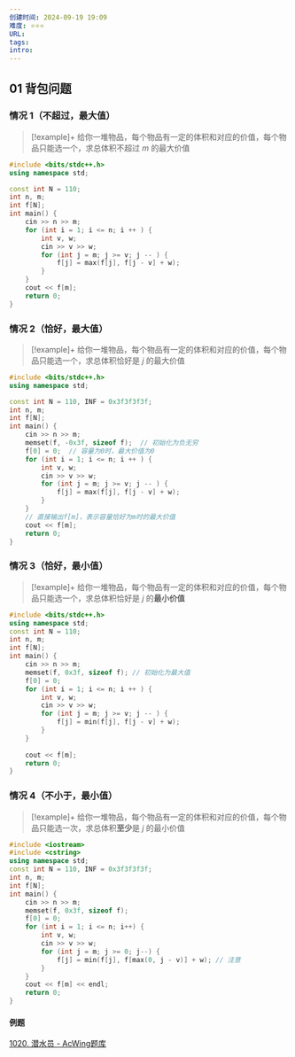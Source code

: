 ```yaml
---
创建时间: 2024-09-19 19:09
难度: ⭐️⭐️⭐️
URL: 
tags: 
intro:
---
```

## 01 背包问题

### 情况 1（不超过，最大值）

>[!example]+
> 给你一堆物品，每个物品有一定的体积和对应的价值，每个物品只能选一个，求总体积不超过 $m$ 的最大价值


```cpp showLineNumbers
#include <bits/stdc++.h>
using namespace std;

const int N = 110;
int n, m;
int f[N];
int main() {
    cin >> n >> m;
    for (int i = 1; i <= n; i ++ ) {
        int v, w;
        cin >> v >> w;
        for (int j = m; j >= v; j -- ) {
            f[j] = max(f[j], f[j - v] + w);
        }
    }
    cout << f[m];
    return 0;
}
```


### 情况 2（恰好，最大值）

>[!example]+
>给你一堆物品，每个物品有一定的体积和对应的价值，每个物品只能选一个，求总体积恰好是 $j$ 的最大价值


```cpp
#include <bits/stdc++.h>
using namespace std;

const int N = 110, INF = 0x3f3f3f3f;
int n, m;
int f[N];
int main() {
    cin >> n >> m;
    memset(f, -0x3f, sizeof f);  // 初始化为负无穷
    f[0] = 0;  // 容量为0时，最大价值为0
    for (int i = 1; i <= n; i ++ ) {
        int v, w;
        cin >> v >> w;
        for (int j = m; j >= v; j -- ) {
            f[j] = max(f[j], f[j - v] + w);
        }
    }
    // 直接输出f[m]，表示容量恰好为m时的最大价值
    cout << f[m];   
    return 0;
}
```

### 情况 3（恰好，最小值）

>[!example]+
>给你一堆物品，每个物品有一定的体积和对应的价值，每个物品只能选一个，求总体积恰好是 $j$ 的**最小价值**

```cpp
#include <bits/stdc++.h>
using namespace std;
const int N = 110;
int n, m;
int f[N];
int main() {
    cin >> n >> m;
    memset(f, 0x3f, sizeof f); // 初始化为最大值
    f[0] = 0;
    for (int i = 1; i <= n; i ++ ) {
        int v, w;
        cin >> v >> w;
        for (int j = m; j >= v; j -- ) {
            f[j] = min(f[j], f[j - v] + w);
        }
    }
    
    cout << f[m];
    return 0;
}
```

### 情况 4（不小于，最小值）

>[!example]+
>给你一堆物品，每个物品有一定的体积和对应的价值，每个物品只能选一次，求总体积**至少**是 $j$ 的最小价值

```cpp showLineNumbers
#include <iostream>
#include <cstring>
using namespace std;
const int N = 110, INF = 0x3f3f3f3f;
int n, m;
int f[N];
int main() {
    cin >> n >> m;
    memset(f, 0x3f, sizeof f);
    f[0] = 0;
    for (int i = 1; i <= n; i++) {
        int v, w;
        cin >> v >> w;
        for (int j = m; j >= 0; j--) {
            f[j] = min(f[j], f[max(0, j - v)] + w); // 注意
        }
    }
    cout << f[m] << endl;
    return 0;
}
```

#### 例题
[1020. 潜水员 - AcWing题库](https://www.acwing.com/problem/content/description/1022/)
